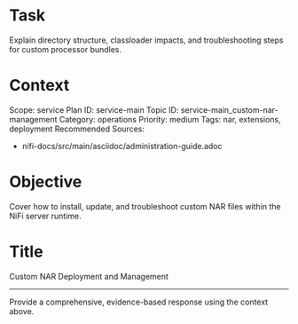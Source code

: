 # Task
Explain directory structure, classloader impacts, and troubleshooting steps for custom processor bundles.

# Context
Scope: service
Plan ID: service-main
Topic ID: service-main_custom-nar-management
Category: operations
Priority: medium
Tags: nar, extensions, deployment
Recommended Sources:
- nifi-docs/src/main/asciidoc/administration-guide.adoc

# Objective
Cover how to install, update, and troubleshoot custom NAR files within the NiFi server runtime.

# Title
Custom NAR Deployment and Management

---

Provide a comprehensive, evidence-based response using the context above.
